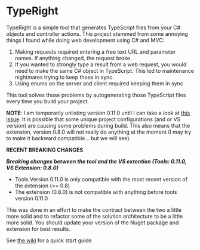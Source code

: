 # TypeRight
TypeRight is a simple tool that generates TypeScript files from your C# objects and controller actions. This project stemmed from some annoying things I found while doing web development using C# and MVC:

1. Making requests required entering a free text URL and parameter names.  If anything changed, the request broke.
2. If you wanted to strongly type a result from a web request, you would need to make the same C# object in TypeScript.  This led to maintenance nightmares trying to keep those in sync.
3. Using enums on the server and client required keeping them in sync

This tool solves those problems by autogenerating those TypeScript files every time you build your project.

**NOTE**: I am temporarily unlisting version 0.11.0 until I can take a look at [this issue](https://github.com/someguy20336/TypeRight/issues/29).  It is possible that some unique project configurations (and or VS version) are causing some problems during build.  This also means that the extension, version 0.8.0 will not really do anything at the moment (I may try to make it backward compatible... but we will see).

**RECENT BREAKING CHANGES**

***Breaking changes between the tool and the VS extention (Tools: 0.11.0, VS Extension: 0.8.0)***
- Tools Version 0.11.0 is only compatible with the most recent version of the extension (>= 0.8)
- The extension (0.8.0) is not compatible with anything before tools version 0.11.0 

This was done in an effort to make the contract between the two a little more solid and to refactor some of the solution architecture to be a little more solid.  You should update your version of the Nuget package and extension for best results.

See [the wiki](https://github.com/someguy20336/TypeRight/wiki/Quick-Start) for a quick start guide







